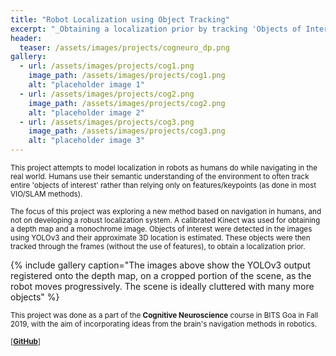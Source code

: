 ```yaml
---
title: "Robot Localization using Object Tracking"
excerpt: "_Obtaining a localization prior by tracking 'Objects of Interest' in a depth map_"
header:
  teaser: /assets/images/projects/cogneuro_dp.png
gallery:
  - url: /assets/images/projects/cog1.png
    image_path: /assets/images/projects/cog1.png
    alt: "placeholder image 1"
  - url: /assets/images/projects/cog2.png
    image_path: /assets/images/projects/cog2.png
    alt: "placeholder image 2"
  - url: /assets/images/projects/cog3.png
    image_path: /assets/images/projects/cog3.png
    alt: "placeholder image 3"
---
```

<sub>This project attempts to model localization in robots as humans do while navigating in the real world. Humans use their semantic understanding of the environment to often track entire 'objects of interest' rather than relying only on features/keypoints (as done in most VIO/SLAM methods). </sub>

<sub>The focus of this project was exploring a new method based on navigation in humans, and not on developing a robust localization system. A calibrated Kinect was used for obtaining a depth map and a monochrome image. Objects of interest were detected in the images using YOLOv3 and their approximate 3D location is estimated. These objects were then tracked through the frames (without the use of features), to obtain a localization prior.</sub>

{% include gallery caption="The images above show the YOLOv3 output registered onto the depth map, on a cropped portion of the scene, as the robot moves progressively. The scene is ideally cluttered with many more objects" %}

<sub>This project was done as a part of the **Cognitive Neuroscience** course in BITS Goa in Fall 2019, with the aim of incorporating ideas from the brain's navigation methods in robotics.</sub>

<sub></sub>

<sub>\[[**GitHub**](https://github.com/rmvanarse/slam_cogneuro)\]</sub>
